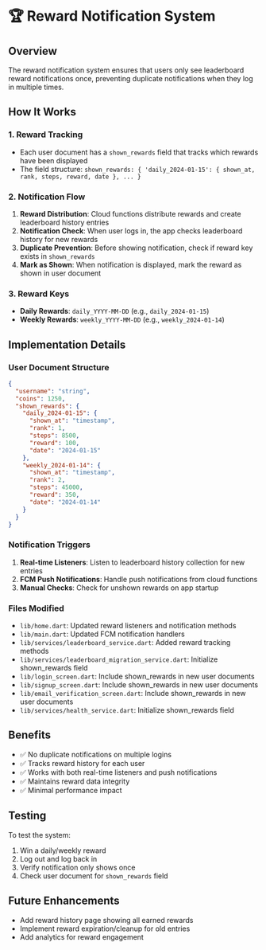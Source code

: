 # 🏆 Reward Notification System

## Overview
The reward notification system ensures that users only see leaderboard reward notifications once, preventing duplicate notifications when they log in multiple times.

## How It Works

### 1. Reward Tracking
- Each user document has a `shown_rewards` field that tracks which rewards have been displayed
- The field structure: `shown_rewards: { 'daily_2024-01-15': { shown_at, rank, steps, reward, date }, ... }`

### 2. Notification Flow
1. **Reward Distribution**: Cloud functions distribute rewards and create leaderboard history entries
2. **Notification Check**: When user logs in, the app checks leaderboard history for new rewards
3. **Duplicate Prevention**: Before showing notification, check if reward key exists in `shown_rewards`
4. **Mark as Shown**: When notification is displayed, mark the reward as shown in user document

### 3. Reward Keys
- **Daily Rewards**: `daily_YYYY-MM-DD` (e.g., `daily_2024-01-15`)
- **Weekly Rewards**: `weekly_YYYY-MM-DD` (e.g., `weekly_2024-01-14`)

## Implementation Details

### User Document Structure
```json
{
  "username": "string",
  "coins": 1250,
  "shown_rewards": {
    "daily_2024-01-15": {
      "shown_at": "timestamp",
      "rank": 1,
      "steps": 8500,
      "reward": 100,
      "date": "2024-01-15"
    },
    "weekly_2024-01-14": {
      "shown_at": "timestamp", 
      "rank": 2,
      "steps": 45000,
      "reward": 350,
      "date": "2024-01-14"
    }
  }
}
```

### Notification Triggers
1. **Real-time Listeners**: Listen to leaderboard history collection for new entries
2. **FCM Push Notifications**: Handle push notifications from cloud functions
3. **Manual Checks**: Check for unshown rewards on app startup

### Files Modified
- `lib/home.dart`: Updated reward listeners and notification methods
- `lib/main.dart`: Updated FCM notification handlers
- `lib/services/leaderboard_service.dart`: Added reward tracking methods
- `lib/services/leaderboard_migration_service.dart`: Initialize shown_rewards field
- `lib/login_screen.dart`: Include shown_rewards in new user documents
- `lib/signup_screen.dart`: Include shown_rewards in new user documents
- `lib/email_verification_screen.dart`: Include shown_rewards in new user documents
- `lib/services/health_service.dart`: Initialize shown_rewards field

## Benefits
- ✅ No duplicate notifications on multiple logins
- ✅ Tracks reward history for each user
- ✅ Works with both real-time listeners and push notifications
- ✅ Maintains reward data integrity
- ✅ Minimal performance impact

## Testing
To test the system:
1. Win a daily/weekly reward
2. Log out and log back in
3. Verify notification only shows once
4. Check user document for `shown_rewards` field

## Future Enhancements
- Add reward history page showing all earned rewards
- Implement reward expiration/cleanup for old entries
- Add analytics for reward engagement 